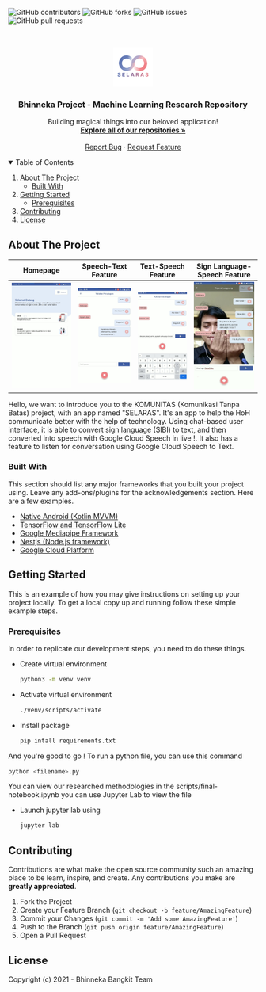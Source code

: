 ![GitHub contributors](https://img.shields.io/github/contributors/Bhinneka-Bangkit-Team/Bhinneka-MachineLearning-Research) ![GitHub forks](https://img.shields.io/github/forks/Bhinneka-Bangkit-Team/Bhinneka-MachineLearning-Research) ![GitHub issues](https://img.shields.io/github/issues/Bhinneka-Bangkit-Team/Bhinneka-MachineLearning-Research) ![GitHub pull requests](https://img.shields.io/github/issues-pr/Bhinneka-Bangkit-Team/Bhinneka-MachineLearning-Research)


<!-- PROJECT LOGO -->
<br />
<p align="center">
  <a href="https://github.com/othneildrew/Best-README-Template">
    <img src="https://github.com/Bhinneka-Bangkit-Team/Bhinneka-MachineLearning-Research/blob/main/logo.png" alt="Logo" width="80" height="80">
  </a>

  <h3 align="center">Bhinneka Project - Machine Learning Research Repository</h3>

  <p align="center">
    Building magical things into our beloved application!
    <br />
    <a href="https://github.com/Bhinneka-Bangkit-Team"><strong>Explore all of our repositories »</strong></a>
    <br />
    <br />
    <a href="https://github.com/othneildrew/Best-README-Template/issues">Report Bug</a>
    ·
    <a href="https://github.com/othneildrew/Best-README-Template/issues">Request Feature</a>
  </p>
</p>



<!-- TABLE OF CONTENTS -->
<details open="open">
  <summary>Table of Contents</summary>
  <ol>
    <li>
      <a href="#about-the-project">About The Project</a>
      <ul>
        <li><a href="#built-with">Built With</a></li>
      </ul>
    </li>
    <li>
      <a href="#getting-started">Getting Started</a>
      <ul>
        <li><a href="#prerequisites">Prerequisites</a></li>
      </ul>
    </li>
    <li><a href="#contributing">Contributing</a></li>
    <li><a href="#license">License</a></li>
  </ol>
</details>



<!-- ABOUT THE PROJECT -->
## About The Project
Homepage           |  Speech-Text Feature          |  Text-Speech Feature        | Sign Language-Speech Feature
:-------------------------:|:-------------------------: |:-------------------------:|:-------------------------:
![](https://github.com/Bhinneka-Bangkit-Team/Bhinneka-MachineLearning-Research/blob/main/capss4.jpg) | ![](https://github.com/Bhinneka-Bangkit-Team/Bhinneka-MachineLearning-Research/blob/main/capss3.jpg) | ![](https://github.com/Bhinneka-Bangkit-Team/Bhinneka-MachineLearning-Research/blob/main/capss2.jpg) | ![](https://github.com/Bhinneka-Bangkit-Team/Bhinneka-MachineLearning-Research/blob/main/capss1.jpg)

Hello, we want to introduce you to the KOMUNITAS (Komunikasi Tanpa Batas) project, with an app named "SELARAS". It's an app to help the HoH communicate better with the help of technology. Using chat-based user interface, it is able to convert sign language (SIBI) to text, and then converted into speech with Google Cloud Speech in live !. It also has a feature to listen for conversation using Google Cloud Speech to Text.

### Built With

This section should list any major frameworks that you built your project using. Leave any add-ons/plugins for the acknowledgements section. Here are a few examples.
* [Native Android (Kotlin MVVM)](https://developer.android.com)
* [TensorFlow and TensorFlow Lite](https://tensorflow.org)
* [Google Mediapipe Framework](https://google.github.io/mediapipe/)
* [Nestjs (Node.js framework)](https://nestjs.com)
* [Google Cloud Platform](https://cloud.google.com)
<!-- GETTING STARTED -->
## Getting Started

This is an example of how you may give instructions on setting up your project locally.
To get a local copy up and running follow these simple example steps.

### Prerequisites

In order to replicate our development steps, you need to do these things.
* Create virtual environment
  ```sh
  python3 -m venv venv
  ```
* Activate virtual environment
  ```sh
  ./venv/scripts/activate
  ```
* Install package
  ```sh
  pip intall requirements.txt
  ```
And you're good to go !
To run a python file, you can use this command
  ```sh
  python <filename>.py
  ```
You can view our researched methodologies in the scripts/final-notebook.ipynb
you can use Jupyter Lab to view the file
* Launch jupyter lab using
  ```sh
  jupyter lab
  ```
  
## Contributing

Contributions are what make the open source community such an amazing place to be learn, inspire, and create. Any contributions you make are **greatly appreciated**.

1. Fork the Project
2. Create your Feature Branch (`git checkout -b feature/AmazingFeature`)
3. Commit your Changes (`git commit -m 'Add some AmazingFeature'`)
4. Push to the Branch (`git push origin feature/AmazingFeature`)
5. Open a Pull Request

<!-- LICENSE -->
## License
Copyright (c) 2021 - Bhinneka Bangkit Team
